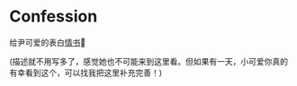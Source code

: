 # Confession

给尹可爱的表白[情书](https://unicorn-hyh.github.io/)💌

(描述就不用写多了，感觉她也不可能来到这里看。但如果有一天，小可爱你真的有幸看到这个，可以找我把这里补充完善！)